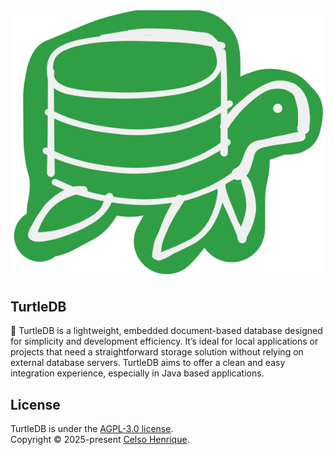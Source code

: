 <div align="center">
  <img alt="TurtleDB's Logo" src=".github/assets/readme/turtledb.svg">
</div>

## TurtleDB
🐢 TurtleDB is a lightweight, embedded document-based database designed for simplicity and development efficiency. It’s ideal for local applications or projects that need a straightforward storage solution without relying on external database servers. TurtleDB aims to offer a clean and easy integration experience, especially in Java based applications.

## License

TurtleDB is under the [AGPL-3.0 license](https://github.com/nothiaki/TurtleDB/blob/main/LICENSE).<br/>
Copyright © 2025-present [Celso Henrique](https://github.com/nothiaki).
